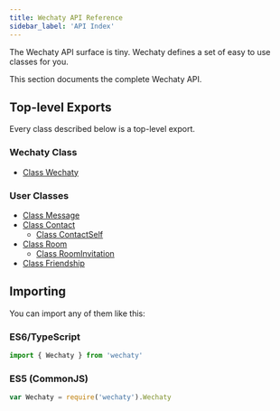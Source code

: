 ```yaml
---
title: Wechaty API Reference
sidebar_label: 'API Index'
---
```


<!-- Curious Beginner: API reference - Details all elements in an API. -->
<!-- Active User: API Guide - Contains far greater detail (including edge cases) than a tutorial or Codelab. -->

The Wechaty API surface is tiny. Wechaty defines a set of easy to use classes for you.

This section documents the complete Wechaty API.

## Top-level Exports

Every class described below is a top-level export.

### Wechaty Class

- [Class Wechaty](./wechaty)

### User Classes

- [Class Message](./message)
- [Class Contact](./contact)
  - [Class ContactSelf](./contact-self)
- [Class Room](./room)
  - [Class RoomInvitation](./room-invitation)
- [Class Friendship](./friendship)

## Importing

You can import any of them like this:

### ES6/TypeScript

```js
import { Wechaty } from 'wechaty'
```

### ES5 (CommonJS)

```js
var Wechaty = require('wechaty').Wechaty
```
